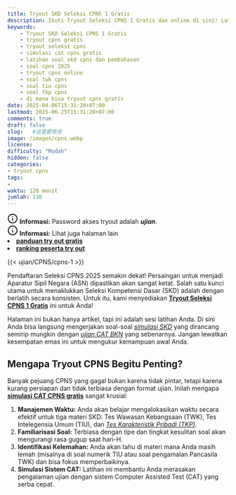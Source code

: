 ```yaml
---
title: Tryout SKD Seleksi CPNS 1 Gratis 
description: Ikuti Tryout Seleksi CPNS 1 Gratis dan online di sini! Latihan soal SKD (TWK, TIU, TKP) terbaru sesuai kisi-kisi BKN. Siapkan dirimu jadi ASN 2025 sekarang.
keywords:
    - Tryout SKD Seleksi CPNS 1 Gratis 
    - tryout cpns gratis
    - tryout seleksi cpns
    - simulasi cat cpns gratis
    - latihan soal skd cpns dan pembahasan
    - soal cpns 2025
    - tryout cpns online
    - soal twk cpns
    - soal tiu cpns
    - soal tkp cpns
    - di mana bisa tryout cpns gratis
date: 2025-04-06T15:31:20+07:00
lastmod: 2025-06-25T15:31:20+07:00
comments: true
draft: false 
slug:   #这里要修改
image: /images/cpns.webp
license: 
difficulty: "Mudah"
hidden: false
categories:
- tryout cpns
tags:
- 
waktu: 120 menit
jumlah: 110  
---
```

<div class="alert alert-info">
  <svg xmlns="http://www.w3.org/2000/svg" width="24" height="24" viewBox="0 0 24 24" fill="none" stroke="currentColor" stroke-width="2" stroke-linecap="round" stroke-linejoin="round" class="feather feather-info"><circle cx="12" cy="12" r="10"></circle><line x1="12" y1="16" x2="12" y2="12"></line>    <line x1="12" y1="8" x2="12.01" y2="8"></line>  </svg>
  <span><strong>Informasi:</strong> Password akses tryout adalah <b><i>ujian</b></i>.</span>
</div>
<div class="alert alert-info">
  <svg xmlns="http://www.w3.org/2000/svg" width="24" height="24" viewBox="0 0 24 24" fill="none" stroke="currentColor" stroke-width="2" stroke-linecap="round" stroke-linejoin="round" class="feather feather-info"><circle cx="12" cy="12" r="10"></circle><line x1="12" y1="16" x2="12" y2="12"></line>    <line x1="12" y1="8" x2="12.01" y2="8"></line>  </svg>
  <span><strong>Informasi:</strong> Lihat juga halaman lain<b> <li><a href="/ujian/cara-ikut-tryout-online-gratis">panduan try out gratis</a></li></b> <b><li><a href="/ujian/ranking-peserta-tryout">ranking peserta try out</a></li></b></span>
</div>




{{< ujian/CPNS/cpns-1 >}}

Pendaftaran Seleksi CPNS 2025 semakin dekat! Persaingan untuk menjadi Aparatur Sipil Negara (ASN) dipastikan akan sangat ketat. Salah satu kunci utama untuk menaklukkan Seleksi Kompetensi Dasar (SKD) adalah dengan berlatih secara konsisten. Untuk itu, kami menyediakan **[Tryout Seleksi CPNS 1 Gratis](/ujian/cpns/tryout-cpns-gratis/)** ini untuk Anda!

Halaman ini bukan hanya artikel, tapi ini adalah sesi latihan Anda. Di sini Anda bisa langsung mengerjakan soal-soal *[simulasi SKD](/ujian/cpns/try-out-skd-cpns-gratis/)* yang dirancang semirip mungkin dengan *[ujian CAT BKN](/ujian/)* yang sebenarnya. Jangan lewatkan kesempatan emas ini untuk mengukur kemampuan awal Anda.

## Mengapa Tryout CPNS Begitu Penting?

Banyak pejuang CPNS yang gagal bukan karena tidak pintar, tetapi karena kurang persiapan dan tidak terbiasa dengan format ujian. Inilah mengapa **[simulasi CAT CPNS gratis](/ujian/cpns/tryout-cat-cpns-gratis/)** sangat krusial:

1.  **Manajemen Waktu:** Anda akan belajar mengalokasikan waktu secara efektif untuk tiga materi SKD: Tes Wawasan Kebangsaan (TWK), Tes Intelegensia Umum (TIU), dan *[Tes Karakteristik Pribadi (TKP)](/ujian/cpns/try-out-tkp-gratis/)*.
2.  **Familiarisasi Soal:** Terbiasa dengan tipe dan tingkat kesulitan soal akan mengurangi rasa gugup saat hari-H.
3.  **Identifikasi Kelemahan:** Anda akan tahu di materi mana Anda masih lemah (misalnya di soal numerik TIU atau soal pengamalan Pancasila TWK) dan bisa fokus memperbaikinya.
4.  **Simulasi Sistem CAT:** Latihan ini membantu Anda merasakan pengalaman ujian dengan sistem Computer Assisted Test (CAT) yang serba cepat.

